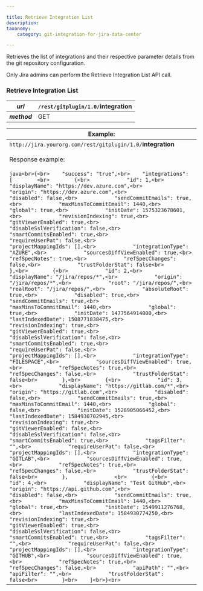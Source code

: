 ```yaml
---

title: Retrieve Integration List
description:
taxonomy:
    category: git-integration-for-jira-data-center

---
```

Retrieves the list of integrations and their respective parameter details from the git repository configuration.

Only Jira admins can perform the Retrieve Integration List API call.

### **Retrieve Integration List**

| _**url**_ | `/rest/gitplugin/1.0/`**integration** |
| --- | --- |
| _**method**_ | GET |

| **Example:** |
| --- |
| `http://jira.yourorg.com/rest/gitplugin/1.0/`**integration**<br><br>Response example:<br><br>```java<br>{<br>    "success": "true",<br>    "integrations": [        <br>        {<br>            "id": 1,<br>            "displayName": "https://dev.azure.com",<br>            "origin": "https://dev.azure.com",<br>            "disabled": false,<br>            "sendCommitEmails": true,<br>            "maxMinsToCommitEmail": 1440,<br>            "global": true,<br>            "initDate": 1575323678601,<br>            "revisionIndexing": true,<br>            "gitViewerEnabled": true,<br>            "disableSslVerification": false,<br>            "smartCommitsEnabled": true,<br>            "requireUserPat": false,<br>            "projectMappingIds": [],<br>            "integrationType": "AZURE",<br>            "sourcesDiffViewEnabled": true,<br>            "refSpecNotes": true,<br>            "refSpecChanges": false,<br>            "trustFolderStat": false<br>        },<br>        {<br>            "id": 2,<br>            "displayName": "/jira/repos/*",<br>            "origin": "/jira/repos/*",<br>            "root": "/jira/repos/",<br>            "realRoot": "/jira/repos/",<br>            "absoluteRoot": true,<br>            "disabled": true,<br>            "sendCommitEmails": true,<br>            "maxMinsToCommitEmail": 1440,<br>            "global": true,<br>            "initDate": 1477564914000,<br>            "lastIndexedDate": 1508771838475,<br>            "revisionIndexing": true,<br>            "gitViewerEnabled": true,<br>            "disableSslVerification": false,<br>            "smartCommitsEnabled": true,<br>            "requireUserPat": false,<br>            "projectMappingIds": [],<br>            "integrationType": "FILESPACE",<br>            "sourcesDiffViewEnabled": true,<br>            "refSpecNotes": true,<br>            "refSpecChanges": false,<br>            "trustFolderStat": false<br>        },<br>        {<br>            "id": 3,<br>            "displayName": "https://gitlab.com/*",<br>            "origin": "https://gitlab.com",<br>            "disabled": false,<br>            "sendCommitEmails": true,<br>            "maxMinsToCommitEmail": 1440,<br>            "global": false,<br>            "initDate": 1528905066452,<br>            "lastIndexedDate": 1584930702945,<br>            "revisionIndexing": true,<br>            "gitViewerEnabled": false,<br>            "disableSslVerification": false,<br>            "smartCommitsEnabled": true,<br>            "tagsFilter": "",<br>            "requireUserPat": false,<br>            "projectMappingIds": [],<br>            "integrationType": "GITLAB",<br>            "sourcesDiffViewEnabled": true,<br>            "refSpecNotes": true,<br>            "refSpecChanges": false,<br>            "trustFolderStat": false<br>        },               <br>        {<br>            "id": 4,<br>            "displayName": "Test GitHub",<br>            "origin": "https://api.github.com",<br>            "disabled": false,<br>            "sendCommitEmails": true,<br>            "maxMinsToCommitEmail": 1440,<br>            "global": true,<br>            "initDate": 1549911276768,<br>            "lastIndexedDate": 1584930774250,<br>            "revisionIndexing": true,<br>            "gitViewerEnabled": true,<br>            "disableSslVerification": false,<br>            "smartCommitsEnabled": true,<br>            "tagsFilter": "",<br>            "requireUserPat": false,<br>            "projectMappingIds": [],<br>            "integrationType": "GITHUB",<br>            "sourcesDiffViewEnabled": true,<br>            "refSpecNotes": true,<br>            "refSpecChanges": false,<br>            "apiPath": "",<br>            "apiFilter": "",<br>            "trustFolderStat": false<br>        }<br>    ]<br>}<br>``` |

